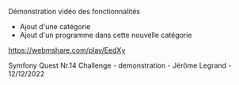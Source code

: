 Démonstration vidéo des fonctionnalités 
- Ajout d'une catégorie
- Ajout d'un programme dans cette nouvelle catégorie

https://webmshare.com/play/EedXy

Symfony Quest Nr.14 Challenge - demonstration - Jérôme Legrand - 12/12/2022

